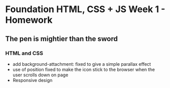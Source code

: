 # Foundation HTML, CSS + JS Week 1 - Homework

## The pen is mightier than the sword

### HTML and CSS

- add background-attachment: fixed to give a simple parallax effect
- use of position fixed to make the icon stick to the browser when the user scrolls down on page
- Responsive design

